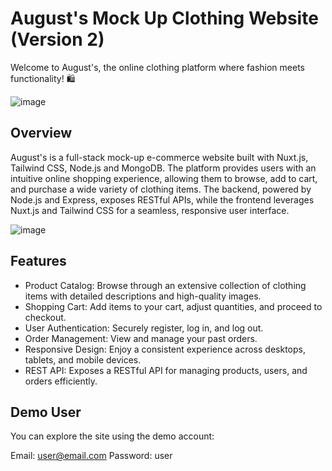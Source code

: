 # August's Mock Up Clothing Website (Version 2)

Welcome to August's, the online clothing platform where fashion meets functionality! 🛍️

![image](https://github.com/user-attachments/assets/c70e0566-5649-47bc-be0b-661caa66cf4e)


## Overview

August's is a full-stack mock-up e-commerce website built with Nuxt.js, Tailwind CSS, Node.js and MongoDB. The platform provides users with an intuitive online shopping experience, allowing them to browse, add to cart, and purchase a wide variety of clothing items. The backend, powered by Node.js and Express, exposes RESTful APIs, while the frontend leverages Nuxt.js and Tailwind CSS for a seamless, responsive user interface.

![image](https://github.com/user-attachments/assets/56cb24a6-29ab-4639-b973-397de8bf85bf)


## Features

- Product Catalog: Browse through an extensive collection of clothing items with detailed descriptions and high-quality images.
- Shopping Cart: Add items to your cart, adjust quantities, and proceed to checkout.
- User Authentication: Securely register, log in, and log out.
- Order Management: View and manage your past orders.
- Responsive Design: Enjoy a consistent experience across desktops, tablets, and mobile devices.
- REST API: Exposes a RESTful API for managing products, users, and orders efficiently.

##  Demo User
You can explore the site using the demo account:

Email: user@email.com
Password: user
